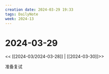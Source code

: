 ```yaml
---
creation date: 2024-03-29 19:33
tags: DailyNote
week: 2024-13
---
```


# 2024-03-29

<< [[2024-03/2024-03-28]] | [[2024-03-30]]>>


准备复试

